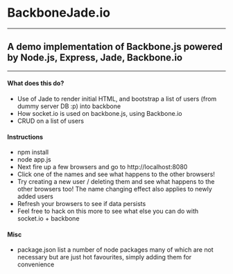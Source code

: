 # BackboneJade.io
---
## A demo implementation of Backbone.js powered by Node.js, Express, Jade, Backbone.io
---
#### What does this do?
* Use of Jade to render initial HTML, and bootstrap a list of users (from dummy server DB :p) into backbone
* How socket.io is used on backbone.js, using Backbone.io
* CRUD on a list of users

#### Instructions
* npm install
* node app.js
* Next fire up a few browsers and go to http://localhost:8080
* Click one of the names and see what happens to the other browsers!
* Try creating a new user / deleting them and see what happens to the other browsers too! The name changing effect also applies to newly added users
* Refresh your browsers to see if data persists
* Feel free to hack on this more to see what else you can do with socket.io + backbone

#### Misc
* package.json list a number of node packages many of which are not necessary but are just hot favourites, simply adding them for convenience